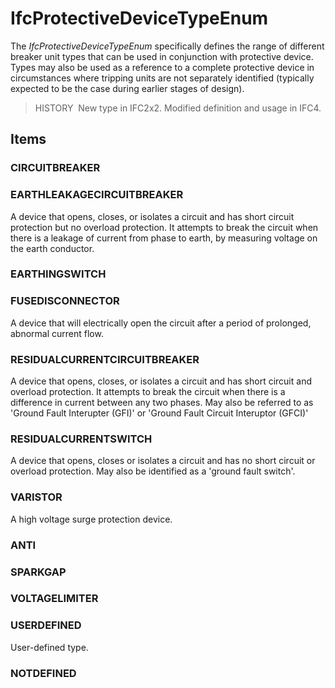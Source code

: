 # IfcProtectiveDeviceTypeEnum

The _IfcProtectiveDeviceTypeEnum_ specifically defines the range of different breaker unit types that can be used in conjunction with protective device. Types may also be used as a reference to a complete protective device in circumstances where tripping units are not separately identified (typically expected to be the case during earlier stages of design).

> HISTORY&nbsp; New type in IFC2x2. Modified definition and usage in IFC4.

## Items

### CIRCUITBREAKER


### EARTHLEAKAGECIRCUITBREAKER
A device that opens, closes, or isolates a circuit and has short circuit protection but no overload protection.  It attempts to break the circuit when there is a leakage of current from phase to earth, by measuring voltage on the earth conductor.

### EARTHINGSWITCH


### FUSEDISCONNECTOR
A device that will electrically open the circuit after a period of prolonged, abnormal current flow.

### RESIDUALCURRENTCIRCUITBREAKER
A device that opens, closes, or isolates a circuit and has short circuit and overload protection.  It attempts to break the circuit when there is a difference in current between any two phases.  May also be referred to as 'Ground Fault Interupter (GFI)' or 'Ground Fault Circuit Interuptor (GFCI)'

### RESIDUALCURRENTSWITCH
A device that opens, closes or isolates a circuit and has no short circuit or overload protection.  May also be identified as a 'ground fault switch'.

### VARISTOR
A high voltage surge protection device.

### ANTI


### SPARKGAP


### VOLTAGELIMITER


### USERDEFINED
User-defined type.

### NOTDEFINED

